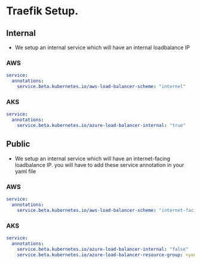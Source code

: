 # Traefik Setup.

## Internal

* We setup an internal service which will have an internal loadbalance IP

### AWS

```yaml
service:
  annotations:
    service.beta.kubernetes.io/aws-load-balancer-scheme: "internel"
```

### AKS

```yaml
service:
  annotations:
    service.beta.kubernetes.io/azure-load-balancer-internal: "true"
```

## Public

* We setup an internal service which will have an internet-facing loadbalance IP.
  you will have to add these service annotation in your yaml file

### AWS

```yaml
service:
  annotations:
    service.beta.kubernetes.io/aws-load-balancer-scheme: "internet-facing"
```

### AKS

```yaml
service:
  annotations:
    service.beta.kubernetes.io/azure-load-balancer-internal: "false"
    service.beta.kubernetes.io/azure-load-balancer-resource-group: <your-resource-group-name>
```
